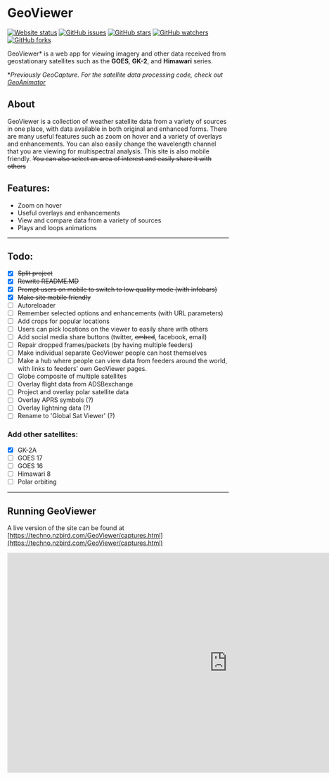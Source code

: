 # GeoViewer
[![Website status](https://img.shields.io/website-up-down-green-red/https/techno.nzbird.com/GeoViewer/captures.html.svg)](https://techno.nzbird.com/GeoViewer/captures.html)
[![GitHub issues](https://img.shields.io/github/issues/technobird22/geoviewer)](https://GitHub.com/technobird22/GeoViewer/issues/)
[![GitHub stars](https://img.shields.io/github/stars/technobird22/GeoViewer.svg?style=social&label=Star&maxAge=2592000)](https://github.com/technobird22/GeoViewer/stargazers/)
[![GitHub watchers](https://img.shields.io/github/watchers/technobird22/GeoViewer.svg?style=social&label=Watch&maxAge=2592000)](https://GitHub.com/technobird22/GeoViewer/watchers/)
[![GitHub forks](https://img.shields.io/github/forks/technobird22/GeoViewer.svg?style=social&label=Fork&maxAge=2592000)](https://GitHub.com/technobird22/GeoViewer/network/)


GeoViewer* is a web app for viewing imagery and other data received from geostationary satellites such as the **GOES**, **GK-2**, and **Himawari** series.

**Previously GeoCapture. For the satellite data processing code, check out [GeoAnimator](https://github.com/technobird22/geoanimator/)*

## About
GeoViewer is a collection of weather satellite data from a variety of sources in one place, with data available in both original and enhanced forms. There are many useful features such as zoom on hover and a variety of overlays and enhancements. You can also easily change the wavelength channel that you are viewing for multispectral analysis. This site is also mobile friendly. <del>You can also select an area of interest and easily share it with others</del>

## Features:
- Zoom on hover
- Useful overlays and enhancements
- View and compare data from a variety of sources
- Plays and loops animations
-----

## Todo:
- [x] <del>Split project</del>
- [x] <del>Rewrite README.MD</del>
- [x] <del>Prompt users on mobile to switch to low quality mode (with infobars)</del>
- [x] <del>Make site mobile friendly</del>
- [ ] Autoreloader
- [ ] Remember selected options and enhancements (with URL parameters)
- [ ] Add crops for popular locations
- [ ] Users can pick locations on the viewer to easily share with others
- [ ] Add social media share buttons (twitter, <del>embed</del>, facebook, email)
- [ ] Repair dropped frames/packets (by having multiple feeders)
- [ ] Make individual separate GeoViewer people can host themselves
- [ ] Make a hub where people can view data from feeders around the world, with links to feeders' own GeoViewer pages.
- [ ] Globe composite of multiple satellites
- [ ] Overlay flight data from ADSBexchange
- [ ] Project and overlay polar satellite data
- [ ] Overlay APRS symbols (?)
- [ ] Overlay lightning data (?)
- [ ] Rename to 'Global Sat Viewer' (?)

### Add other satellites:
- [x] GK-2A
- [ ] GOES 17
- [ ] GOES 16
- [ ] Himawari 8
- [ ] Polar orbiting

-----

## Running GeoViewer
A live version of the site can be found at [https://techno.nzbird.com/GeoViewer/captures.html](https://techno.nzbird.com/GeoViewer/captures.html)
<iframe src="https://techno.nzbird.com/GeoViewer/captures.html" width="1000" height="500" frameborder="0" allowfullscreen/>

**We are currently working on a version of GeoViewer that people can host themselves for their own station.<br>Keep tuned for that!

## Browser requirements
GeoViewer requires a relatively modern browser and JavaScript to function properly.

Tested on Chrome 88 and Firefox 84.
Site is mobile friendly.